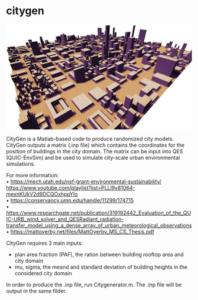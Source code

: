 # citygen

![alt text](https://raw.githubusercontent.com/carlobianchi89/citygen/master/evernote.png)

CityGen is a Matlab-based code to produce randomized city models.
CityGen outputs a matrix (.inp file) which contains the coordinates for the position of buildings in the city domain. The matrix can be input into QES (QUIC-EnvSim) and be used to simulate city-scale urban environmental simulations.

For more information:<br/> 
• https://mech.utah.edu/nsf-grant-environmental-sustainability/ https://www.youtube.com/playlist?list=PLLl9v81064-mexnKUkV2d9DCQOxhppYIo <br/> 
• https://conservancy.umn.edu/handle/11299/174715<br/> 
• https://www.researchgate.net/publication/319192442_Evaluation_of_the_QUIC-URB_wind_solver_and_QESRadiant_radiation-transfer_model_using_a_dense_array_of_urban_meteorological_observations  <br/> 
• https://mattoverby.net/files/MattOverby_MS_CS_Thesis.pdf<br/> 

CityGen requires 3 main inputs:
- plan area fraction (PAF), the ration between building rooftop area and city domain
- mu, sigma, the meand and standard deviation of building heights in the considered city domain

In order to produce the .inp file, run Citygenerator.m. The .inp file will be output in the same filder.
